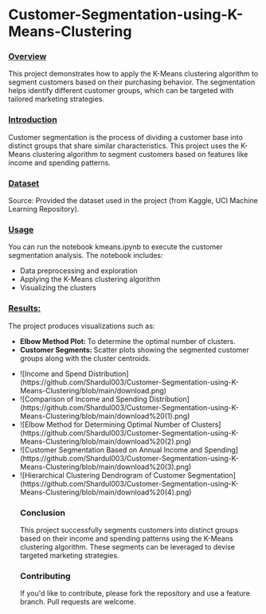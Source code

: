 # Customer-Segmentation-using-K-Means-Clustering
<h3><u>Overview</u></h3>
This project demonstrates how to apply the K-Means clustering algorithm to segment customers based on their purchasing behavior. The segmentation helps identify different customer groups, which can be targeted with tailored marketing strategies.
<h3><u>Introduction</u></h3>
Customer segmentation is the process of dividing a customer base into distinct groups that share similar characteristics. This project uses the K-Means clustering algorithm to segment customers based on features like income and spending patterns.

<h3><u>Dataset</u></h3>
Source: Provided the dataset used in the project (from Kaggle, UCI Machine Learning Repository).
<h3><u>Usage</u></h3>
You can run the notebook kmeans.ipynb to execute the customer segmentation analysis. The notebook includes:
<ul>
  <li>Data preprocessing and exploration</li>
  <li>Applying the K-Means clustering algorithm</li>
  <li>Visualizing the clusters</li>
</ul>
<h3><u>Results:</u></h3>
The project produces visualizations such as:
<ul>
  <li><b>Elbow Method Plot: </b>To determine the optimal number of clusters.</li>
  <li><b>Customer Segments: </b>Scatter plots showing the segmented customer groups along with the cluster centroids.</li></ul>
  <ul>
    <li>![Income and Spend Distribution](https://github.com/Shardul003/Customer-Segmentation-using-K-Means-Clustering/blob/main/download.png)</li>
    <li>![Comparison of Income and Spending Distribution](https://github.com/Shardul003/Customer-Segmentation-using-K-Means-Clustering/blob/main/download%20(1).png)</li>
    <li>![Elbow Method for Determining Optimal Number of Clusters](https://github.com/Shardul003/Customer-Segmentation-using-K-Means-Clustering/blob/main/download%20(2).png)</li>
<li>![Customer Segmentation Based on Annual Income and Spending](https://github.com/Shardul003/Customer-Segmentation-using-K-Means-Clustering/blob/main/download%20(3).png)</li>
<li>![Hierarchical Clustering Dendrogram of Customer Segmentation](https://github.com/Shardul003/Customer-Segmentation-using-K-Means-Clustering/blob/main/download%20(4).png)</li>


<h3>Conclusion</h3>
This project successfully segments customers into distinct groups based on their income and spending patterns using the K-Means clustering algorithm. These segments can be leveraged to devise targeted marketing strategies.

<h3>Contributing</h3>
If you'd like to contribute, please fork the repository and use a feature branch. Pull requests are welcome.

